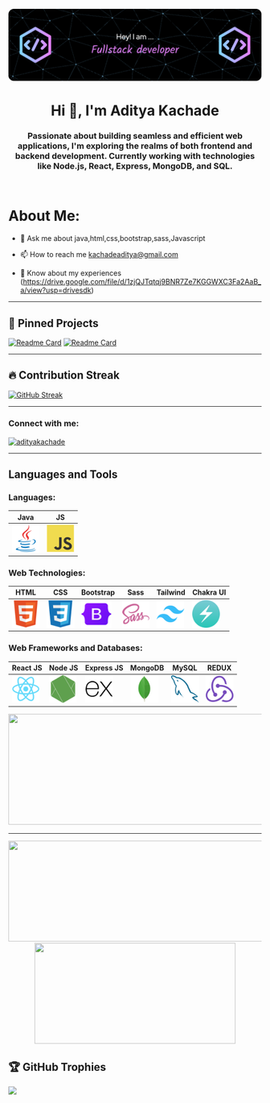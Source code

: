 ![Header](./pic.png)
<h1 align="center">Hi 👋, I'm Aditya Kachade</h1>
<h3 align="center">Passionate about building seamless and efficient web applications, I'm exploring the realms of both frontend and backend development. Currently working with technologies like Node.js, React, Express, MongoDB, and SQL.</h3>

<div id="header" align="center">
  <img src="https://komarev.com/ghpvc/?username=adityakachade&style=for-the-badge&color=orange" alt=""/>
</div>


#  About Me:

- 💬 Ask me about java,html,css,bootstrap,sass,Javascript<br>

- 📫 How to reach me kachadeaditya@gmail.com

- 📄 Know about my experiences (https://drive.google.com/file/d/1zjQJTqtqj9BNR7Ze7KGGWXC3Fa2AaB_a/view?usp=drivesdk)


---


## 📌 Pinned Projects

[![Readme Card](https://github-readme-stats.vercel.app/api/pin/?username=adityakachade&repo=AgriAi)](https://github.com/adityakachade/AgriAi)
[![Readme Card](https://github-readme-stats.vercel.app/api/pin/?username=Janhavi2212&repo=B42_WEB_018_The-Debuggers)](https://github.com/Janhavi2212/B42_WEB_018_The-Debuggers)



---


## 🔥 Contribution Streak

[![GitHub Streak](https://streak-stats.demolab.com/?user=adityakachade)](https://git.io/streak-stats)


---

<h3 align="left">Connect with me:</h3>
<p align="left">
  <a href="https://www.linkedin.com/in/adityakachade/" target="blank">
    <img align="center" src="https://raw.githubusercontent.com/rahuldkjain/github-profile-readme-generator/master/src/images/icons/Social/linked-in-alt.svg" alt="adityakachade" height="30" width="40" />
  </a>
  
</a>

</p>

---

## Languages and Tools 
<div>

### Languages:
| Java | JS | 
|----------|----------|
|  <img src="https://github.com/devicons/devicon/blob/master/icons/java/java-original.svg" title="Python"  alt="Python" width="55" height="55"/>  |  <img src="https://github.com/devicons/devicon/blob/master/icons/javascript/javascript-original.svg" title="JavaScript" alt="JavaScript" width="55" height="55"/> | 

  
### Web Technologies:


| HTML | CSS | Bootstrap | Sass | Tailwind | Chakra UI | 
|----------|----------|----------|----------|----------|----------|
|  <img src="https://github.com/devicons/devicon/blob/master/icons/html5/html5-original.svg" title="html5"  alt="html5" width="55" height="55"/>|  <img src="https://github.com/devicons/devicon/blob/master/icons/css3/css3-original.svg" title="CSS3"  alt="CSS3" width="55" height="55"/>|  <img src="https://github.com/devicons/devicon/blob/master/icons/bootstrap/bootstrap-original.svg" title="bootstrap" alt="bootstrap" width="60" height="55"/>|  <img src="https://github.com/devicons/devicon/blob/master/icons/sass/sass-original.svg" title="Sass" alt="Sass" width="55" height="55"/>|  <img src="https://github.com/devicons/devicon/blob/master/icons/tailwindcss/tailwindcss-original.svg" title="Tailwind" alt="Tailwind" width="55" height="55"/>|  <img src="https://github.com/chakra-ui/chakra-ui/blob/main/media/logomark-colored.svg" title="Chakra" alt="Chakra" width="55" height="55"/>| 


### Web Frameworks and Databases:


| React JS | Node JS | Express JS | MongoDB | MySQL | REDUX |
|----------|----------|----------|----------|----------|----------|
|<img src="https://github.com/devicons/devicon/blob/master/icons/react/react-original.svg" title="React" alt="React" width="55" height="55"/>|<img src="https://github.com/devicons/devicon/blob/master/icons/nodejs/nodejs-plain.svg" title="Node" alt="Node" width="55" height="55"/>|<img src="https://github.com/devicons/devicon/blob/master/icons/express/express-original.svg" title="Express" alt="Express" width="55" height="55"/>|<img src="https://github.com/devicons/devicon/blob/master/icons/mongodb/mongodb-original.svg" title="MongoDB" alt="MongoDB" width="55" height="55"/>|<img src="https://github.com/devicons/devicon/blob/master/icons/mysql/mysql-original.svg" title="Mysql" alt="Mysql" width="55" height="55"/>|<img src="https://github.com/devicons/devicon/blob/master/icons/redux/redux-original.svg" title="Redux" alt="Redux" width="55" height="55"/>|



  
<p align="center">
  <img width="800" height="220" src="https://github-readme-streak-stats.herokuapp.com/?user=adityakachade&theme=merko&hide_border=true&border_radius=5&card_width=800">
</p>

---


<p align="center">
  <img width="600" height="200" src="https://github-readme-stats.vercel.app/api?username=adityakachade&theme=merko&show_icons=true"><br/>
  <img width="400" height="200" src="https://github-readme-stats.vercel.app/api/top-langs/?username=adityakachade&theme=merko&size_weight=0.15&count_weight=0.5&layout=compact">
</p>
 

## 🏆 GitHub Trophies
![](https://github-profile-trophy.vercel.app/?username=adityakachade&theme=matrix&no-frame=false&no-bg=false&margin-w=6)
